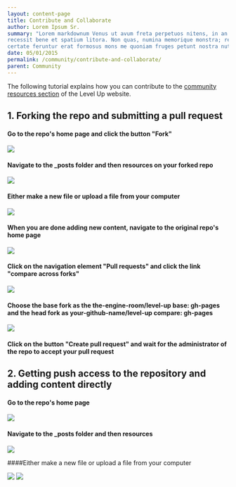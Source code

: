 ```yaml
---
layout: content-page
title: Contribute and Collaborate
author: Lorem Ipsum Sr.
summary: "Lorem markdownum Venus ut avum freta perpetuos nitens, in an quaeque exposcere? Tum ferebat
recessit bene et spatium litora. Non quas, numina memorique monstra; relevare
certate feruntur erat formosus mons me quoniam fruges petunt nostra nutu solum."
date: 05/01/2015
permalink: /community/contribute-and-collaborate/
parent: Community
---
```

The following tutorial explains how you can contribute to the [community resources section](https://the-engine-room.github.io/level-up/community/community-resources-and-tools/) of the Level Up website.

## 1. Forking the repo and submitting a pull request

#### Go to the repo's home page and click the button "Fork"

![](https://raw.githubusercontent.com/the-engine-room/level-up/documentation/Contribute%20Images/fork.png?token=ABE6fmK75DGm_czwbE7GFZJmgsWoz_jvks5XPHSuwA%3D%3D)

#### Navigate to the _posts folder and then resources on your forked repo

![](https://raw.githubusercontent.com/the-engine-room/level-up/documentation/Contribute%20Images/posts-fork.png?token=ABE6fpRAkYJSLc0L2uQOGHBib7y87A6kks5XPIUMwA%3D%3D)

#### Either make a new file or upload a file from your computer

![](https://raw.githubusercontent.com/the-engine-room/level-up/documentation/Contribute%20Images/new-file-fork.png?token=ABE6fgxRJDQCU-sZeJgjonUxn9PyI9s5ks5XPIU1wA%3D%3D)

#### When you are done adding new content, navigate to the original repo's home page

![](https://raw.githubusercontent.com/the-engine-room/level-up/documentation/Contribute%20Images/home-repo.png?token=ABE6fpWELIRd6A2t0Z2g2tnxLpgqQsTHks5XPGyJwA%3D%3D)

#### Click on the navigation element "Pull requests" and click the link "compare across forks"

![](https://raw.githubusercontent.com/the-engine-room/level-up/documentation/Contribute%20Images/compare.png?token=ABE6frRgCqCTeCKHRbSZzIh95HMtiFdxks5XPHUrwA%3D%3D)

#### Choose the base fork as the the-engine-room/level-up base: gh-pages and the head fork as your-github-name/level-up compare: gh-pages

![](https://raw.githubusercontent.com/the-engine-room/level-up/documentation/Contribute%20Images/compare-across-forks.png?token=ABE6fgyBY4add8WY0jOdOjQ-4LnmrUgBks5XPHVJwA%3D%3D)

#### Click on the button "Create pull request" and wait for the administrator of the repo to accept your pull request


## 2. Getting push access to the repository and adding content directly

#### Go to the repo's home page

![](https://raw.githubusercontent.com/the-engine-room/level-up/documentation/Contribute%20Images/home-repo.png?token=ABE6fpWELIRd6A2t0Z2g2tnxLpgqQsTHks5XPGyJwA%3D%3D)

#### Navigate to the _posts folder and then resources

![](https://raw.githubusercontent.com/the-engine-room/level-up/documentation/Contribute%20Images/posts.png?token=ABE6fjk_usRK98N8UO8ND2iFe05iCQ1jks5XPG4swA%3D%3D)

####Either make a new file or upload a file from your computer

![](https://raw.githubusercontent.com/the-engine-room/level-up/documentation/Contribute%20Images/new-file.png?token=ABE6frJzfzKzOtumVvfnh3NIp8M1TNoJks5XPG4-wA%3D%3D)
![](https://raw.githubusercontent.com/the-engine-room/level-up/documentation/Contribute%20Images/upload-files.png?token=ABE6fn02SiyHD4WdyhYXVVGJQGxB2LeIks5XPG5_wA%3D%3D)
